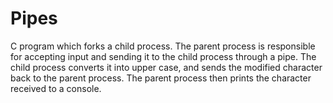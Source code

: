 # Pipes

C program which forks a child process. The parent process is
responsible for accepting input and sending it to the child process through a
pipe. The child process converts it into upper case, and sends the modified character 
back to the parent process. The parent process then prints the character received to a console.
